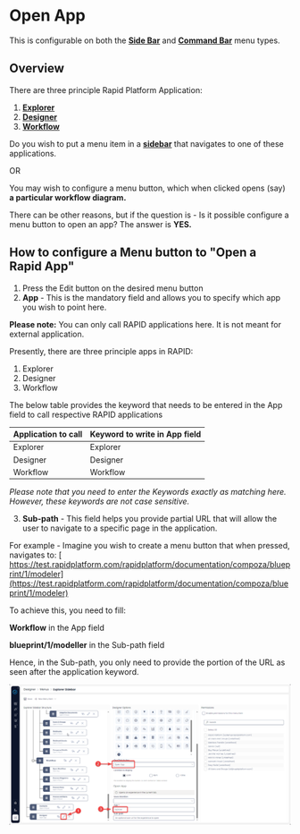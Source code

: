 # Open App

This is configurable on both the **[Side Bar](</docs/Rapid/3-User Manual/glossary/glossary.md#sidebar>)** and **[Command Bar](</docs/Rapid/3-User Manual/glossary/glossary.md#command-bar>)** menu types.

## Overview

There are three principle Rapid Platform Application:

1. [**Explorer**](</docs/Rapid/3-User Manual/glossary/glossary.md#explorer> "Explorer")
2. [**Designer**](</docs/Rapid/3-User Manual/glossary/glossary.md#designer> "Dezigna")
3. [**Workflow**](</docs/Rapid/3-User Manual/glossary/glossary.md#workflow> "Compoza (Workflow)")

Do you wish to put a menu item in a [**sidebar**](</docs/Rapid/3-User Manual/glossary/glossary.md#sidebar> "Sidebar") that navigates to one of these applications.

OR

You may wish to configure a menu button, which when clicked opens (say) **a particular workflow diagram.**

There can be other reasons, but if the question is - Is it possible configure a menu button to open an app? The answer is **YES.**

## How to configure a Menu button to "Open a Rapid App"

1. Press the Edit button on the desired menu button
2. **App** - This is the mandatory field and allows you to specify which app you wish to point here.

**Please note:** You can only call RAPID applications here. It is not meant for external application.

Presently, there are three principle apps in RAPID:

1. Explorer
2. Designer
3. Workflow

The below table provides the keyword that needs to be entered in the App field to call respective RAPID applications

| Application to call | Keyword to write in App field |
|---|---|
| Explorer | Explorer |
| Designer | Designer |
| Workflow | Workflow |
<!-- Matt: Can adaptive forms be called now via open app menu option? -->

*Please note that you need to enter the Keywords exactly as matching here. However, these keywords are not case sensitive.*

3. **Sub-path** - This field helps you provide partial URL that will allow the user to navigate to a specific page in the application.

For example - Imagine you wish to create a menu button that when pressed, navigates to:
[ https://test.rapidplatform.com/rapidplatform/documentation/compoza/blueprint/1/modeler](https://test.rapidplatform.com/rapidplatform/documentation/compoza/blueprint/1/modeler)

To achieve this, you need to fill:  
  
**Workflow** in the App field

**blueprint/1/modeller** in the Sub-path field

Hence, in the Sub-path, you only need to provide the portion of the URL as seen after the application keyword.

![Open App Config](<Open App Config.png>)
